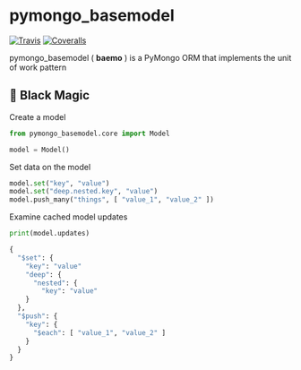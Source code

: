 # pymongo_basemodel

[![Travis](https://img.shields.io/travis/chrisantonellis/pymongo_basemodel.svg?style=flat-square)](https://travis-ci.org/chrisantonellis/pymongo_basemodel) [![Coveralls](https://img.shields.io/coveralls/chrisantonellis/pymongo_basemodel.svg?style=flat-square)](https://coveralls.io/github/chrisantonellis/pymongo_basemodel?branch=master)  

pymongo_basemodel ( **baemo** ) is a PyMongo ORM that implements the unit of work pattern

## 🔮 Black Magic  
Create a model
```python
from pymongo_basemodel.core import Model

model = Model()
```
Set data on the model
```python
model.set("key", "value")
model.set("deep.nested.key", "value")
model.push_many("things", [ "value_1", "value_2" ])
```
Examine cached model updates
```python
print(model.updates)
```
```python
{
  "$set": {
    "key": "value"
    "deep": {
      "nested": {
        "key": "value"
    }
  },
  "$push": {
    "key": {
      "$each": [ "value_1", "value_2" ]
    }
  }
}
``` 